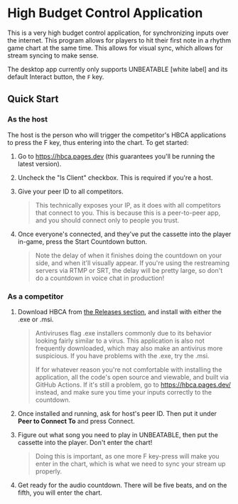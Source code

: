 # High Budget Control Application

This is a very high budget control application, for synchronizing inputs over the internet. This program allows for players to hit their first note in a rhythm game chart at the same time. This allows for visual sync, which allows for stream syncing to make sense.

The desktop app currently only supports UNBEATABLE [white label] and its default Interact button, the `F` key.

## Quick Start

### As the host
The host is the person who will trigger the competitor's HBCA applications to press the F key, thus entering into the chart. To get started:

1. Go to https://hbca.pages.dev (this guarantees you'll be running the latest version).

2. Uncheck the "Is Client" checkbox. This is required if you're a host.

3. Give your peer ID to all competitors.
    > This technically exposes your IP, as it does with all competitors that connect to you. This is because this is a peer-to-peer app, and you should connect only to people you trust.

4. Once everyone's connected, and they've put the cassette into the player in-game, press the Start Countdown button.
    > Note the delay of when it finishes doing the countdown on your side, and when it'll visually appear. If you're using the restreaming servers via RTMP or SRT, the delay will be pretty large, so don't do a countdown in voice chat in production!

### As a competitor
1. Download HBCA from [the Releases section](https://github.com/some1chan/hbca/releases/), and install with either the .exe or .msi.
    > Antiviruses flag .exe installers commonly due to its behavior looking fairly similar to a virus. This application is also not frequently downloaded, which may also make an antivirus more suspicious. If you have problems with the .exe, try the .msi.
    > 
    > If for whatever reason you're not comfortable with installing the application, all the code's open source and viewable, and built via GitHub Actions. If it's still a problem, go to https://hbca.pages.dev/ instead, and make sure you time your inputs correctly to the countdown. 

2. Once installed and running, ask for host's peer ID. Then put it under **Peer to Connect To** and press Connect.

3. Figure out what song you need to play in UNBEATABLE, then put the cassette into the player. Don't enter the chart!
    > Doing this is important, as one more F key-press will make you enter in the chart, which is what we need to sync your stream up properly.

4. Get ready for the audio countdown. There will be five beats, and on the fifth, you will enter the chart.
